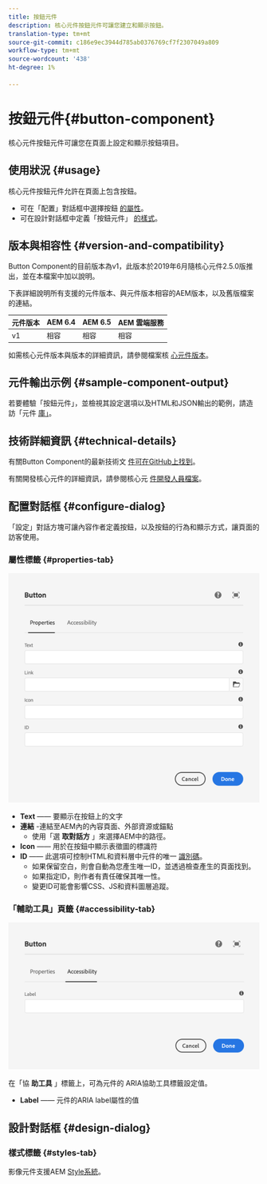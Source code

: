 ```yaml
---
title: 按鈕元件
description: 核心元件按鈕元件可讓您建立和顯示按鈕。
translation-type: tm+mt
source-git-commit: c186e9ec3944d785ab0376769cf7f2307049a809
workflow-type: tm+mt
source-wordcount: '438'
ht-degree: 1%

---
```



# 按鈕元件{#button-component}

核心元件按鈕元件可讓您在頁面上設定和顯示按鈕項目。

## 使用狀況 {#usage}

核心元件按鈕元件允許在頁面上包含按鈕。

* 可在「配置」對話框中選擇按鈕 [的屬性](#configure-dialog)。
* 可在設計對話框中定義「按鈕元件」 [的樣式](#design-dialog)。

## 版本與相容性 {#version-and-compatibility}

Button Component的目前版本為v1，此版本於2019年6月隨核心元件2.5.0版推出，並在本檔案中加以說明。

下表詳細說明所有支援的元件版本、與元件版本相容的AEM版本，以及舊版檔案的連結。

| 元件版本 | AEM 6.4 | AEM 6.5 | AEM 雲端服務 |
|--- |--- |---|---|
| v1 | 相容 | 相容 | 相容 |

如需核心元件版本與版本的詳細資訊，請參閱檔案核 [心元件版本](/help/versions.md)。

## 元件輸出示例 {#sample-component-output}

若要體驗「按鈕元件」，並檢視其設定選項以及HTML和JSON輸出的範例，請造訪「元件 [庫」](https://adobe.com/go/aem_cmp_library_button)。

## 技術詳細資訊 {#technical-details}

有關Button Component的最新技術文 [件可在GitHub上找到](https://adobe.com/go/aem_cmp_tech_button_v1)。

有關開發核心元件的詳細資訊，請參閱核心元 [件開發人員檔案](/help/developing/overview.md)。

## 配置對話框 {#configure-dialog}

「設定」對話方塊可讓內容作者定義按鈕，以及按鈕的行為和顯示方式，讓頁面的訪客使用。

### 屬性標籤 {#properties-tab}

![按鈕元件編輯對話框的屬性頁籤](/help/assets/button-edit-properties.png)

* **Text** —— 要顯示在按鈕上的文字
* **連結** -連結至AEM內的內容頁面、外部資源或錨點
   * 使用「選 **取對話方** 」來選擇AEM中的路徑。
* **Icon** —— 用於在按鈕中顯示表徵圖的標識符
* **ID** —— 此選項可控制HTML和資料層中元件的唯一 [識別碼](/help/developing/data-layer/overview.md)。
   * 如果保留空白，則會自動為您產生唯一ID，並透過檢查產生的頁面找到。
   * 如果指定ID，則作者有責任確保其唯一性。
   * 變更ID可能會影響CSS、JS和資料圖層追蹤。

### 「輔助工具」頁籤 {#accessibility-tab}

![「按鈕元件」編輯對話方塊的「協助工具」索引標籤](/help/assets/button-edit-accessibility.png)

在「協 **助工具** 」標籤上，可為元件的 [](https://www.w3.org/WAI/standards-guidelines/aria/) ARIA協助工具標籤設定值。

* **Label** —— 元件的ARIA label屬性的值

## 設計對話框 {#design-dialog}

### 樣式標籤 {#styles-tab}

影像元件支援AEM [Style系統](/help/get-started/authoring.md#component-styling)。
